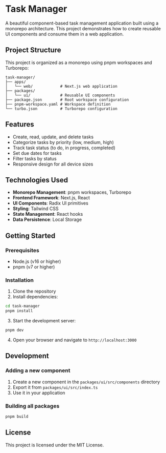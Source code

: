 # Task Manager

A beautiful component-based task management application built using a monorepo architecture. This project demonstrates how to create reusable UI components and consume them in a web application.

## Project Structure

This project is organized as a monorepo using pnpm workspaces and Turborepo:

```
task-manager/
├── apps/
│   └── web/            # Next.js web application
├── packages/
│   └── ui/             # Reusable UI components
├── package.json        # Root workspace configuration
├── pnpm-workspace.yaml # Workspace definition
└── turbo.json          # Turborepo configuration
```

## Features

- Create, read, update, and delete tasks
- Categorize tasks by priority (low, medium, high)
- Track task status (to do, in progress, completed)
- Set due dates for tasks
- Filter tasks by status
- Responsive design for all device sizes

## Technologies Used

- **Monorepo Management**: pnpm workspaces, Turborepo
- **Frontend Framework**: Next.js, React
- **UI Components**: Radix UI primitives
- **Styling**: Tailwind CSS
- **State Management**: React hooks
- **Data Persistence**: Local Storage

## Getting Started

### Prerequisites

- Node.js (v16 or higher)
- pnpm (v7 or higher)

### Installation

1. Clone the repository
2. Install dependencies:

```bash
cd task-manager
pnpm install
```

3. Start the development server:

```bash
pnpm dev
```

4. Open your browser and navigate to `http://localhost:3000`

## Development

### Adding a new component

1. Create a new component in the `packages/ui/src/components` directory
2. Export it from `packages/ui/src/index.ts`
3. Use it in your application

### Building all packages

```bash
pnpm build
```

## License

This project is licensed under the MIT License.
